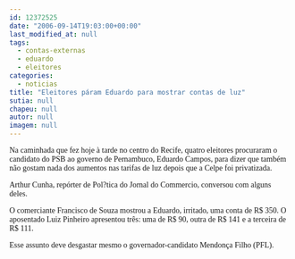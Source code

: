 ```yaml
---
id: 12372525
date: "2006-09-14T19:03:00+00:00"
last_modified_at: null
tags:
  - contas-externas
  - eduardo
  - eleitores
categories:
  - noticias
title: "Eleitores páram Eduardo para mostrar contas de luz"
sutia: null
chapeu: null
autor: null
imagem: null
---
```

<p><P><FONT face=Verdana>Na caminhada que fez hoje à tarde no centro do Recife, quatro eleitores procuraram o candidato do PSB ao governo de Pernambuco, Eduardo Campos, para dizer que também não gostam nada dos aumentos nas tarifas de luz depois que a Celpe foi privatizada.</FONT></P></p>
<p><P><FONT face=Verdana>Arthur Cunha, repórter de Pol?tica do Jornal do Commercio, conversou com alguns deles.</FONT></P></p>
<p><P><FONT face=Verdana>O comerciante Francisco de Souza mostrou a Eduardo, irritado,&nbsp;uma conta de R$ 350. O aposentado Luiz Pinheiro apresentou três: uma de R$ 90, outra de R$ 141 e a terceira de R$ 111.</FONT></P></p>
<p><P><FONT face=Verdana>Esse assunto deve desgastar mesmo o governador-candidato Mendonça Filho (PFL).</FONT></P> </p>
